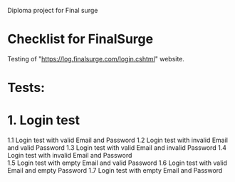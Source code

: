 Diploma project for Final surge
# Checklist for FinalSurge
Testing of "https://log.finalsurge.com/login.cshtml" website. 
# Tests:
# 1. Login test
1.1 Login test with valid Email and Password
1.2 Login test with invalid Email and valid Password
1.3 Login test with valid Email and invalid Password
1.4 Login test with invalid Email and Password  
1.5 Login test with empty Email and valid Password
1.6 Login test with valid Email and empty Password
1.7 Login test with empty Email and Password 



